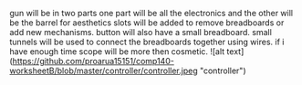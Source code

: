 gun will be in two parts one part will be all the electronics and the other will be the barrel for aesthetics
slots will be added to remove breadboards or add new mechanisms.
button will also have a small breadboard.
small tunnels will be used to connect the breadboards together using wires.
if i have enough time scope will be more then cosmetic.
![alt text] (https://github.com/proarua15151/comp140-worksheetB/blob/master/controller/controller.jpeg "controller")
